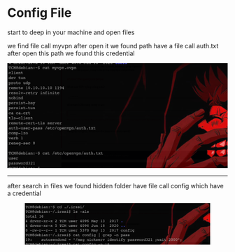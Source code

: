 # Config File

start to deep in your machine and open files

we find file call myvpn after open it we found path have a file call auth.txt after open this path we found this credential

![image.png](<../../../.gitbook/assets/image (13).png>)

***

after search in files we found hidden folder have file call config which have a credential

<figure><img src="../../../.gitbook/assets/image 1 (5).png" alt=""><figcaption></figcaption></figure>

